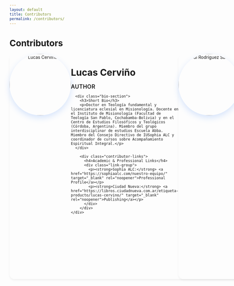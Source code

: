 ```yaml
---
layout: default
title: Contributors
permalink: /contributors/
---
```


# Contributors


<div class="contributors-grid">
  <div class="contributor-card" id="lucas-cervino">
    <div class="contributor-photo">
      <img src="{{ '/assets/images/lucas_cervino.png' | relative_url }}" alt="Lucas Cervino" />
    </div>
    <div class="contributor-info">
      <h2>Lucas Cerviño</h2>
      <p class="role">Author</p>
      
      <div class="bio-section">
        <h3>Short Bio</h3>
        <p>Doctor en Teología fundamental y licenciatura eclesial en Misionología. Docente en el Instituto de Misionología (Facultad de Teología San Pablo, Cochabamba-Bolivia) y en el Centro de Estudios Filosóficos y Teológicos (Córdoba, Argentina). Miembro del grupo interdisciplinar de estudios Escuela Abba. Miembro del Consejo Directivo de IUSophia ALC y coordinador de cursos sobre Acompañamiento Espiritual Integral.</p>
      </div>
        
        <div class="contributor-links">
          <h4>Academic & Professional Links</h4>
          <div class="link-group">
            <p><strong>Sophia ALC:</strong> <a href="https://sophiaalc.com/nuestro-equipo/" target="_blank" rel="noopener">Professional Profile</a></p>
            <p><strong>Ciudad Nueva:</strong> <a href="https://libros.ciudadnueva.com.ar/etiqueta-producto/lucas-cervino/" target="_blank" rel="noopener">Publishing</a></p>
          </div>
        </div>
    </div>
  </div>

  <div class="contributor-card" id="jordi-rodriguez-salleras">
    <div class="contributor-photo">
      <img src="{{ '/assets/images/jordi_rodriguez.png' | relative_url }}" alt="Jordi Rodriguez Salleras" />
    </div>
    <div class="contributor-info">
      <h2>Jordi Rodríguez Salleras</h2>
      <p class="role">Author</p>
      
      <div class="bio-section">
        <h3>Short Bio</h3>
        <p>Double Bachelor of Arts degree in Humanities and Law from Universitat Pompeu Fabra, Barcelona, Catalonia (Spain), Masters degree in Eduction from the Universitat de Barcelona, Catalonia, (Spain); working in mathematics and science education as well as applications of AI in education.</p>
      </div>
        
        <div class="contributor-links">
          <h4>Academic & Professional Links</h4>
          <div class="link-group">
            <p><strong>LinkedIn:</strong> <a href="https://www.linkedin.com/in/jordi-rodríguez-salleras/" target="_blank" rel="noopener">Professional Profile</a></p>
          </div>
        </div>
    </div>
  </div>

  <div class="contributor-card" id="jan-morovic">
    <div class="contributor-photo">
      <img src="{{ '/assets/images/jan-morovic.png' | relative_url }}" alt="Ján Morovic" />
    </div>
    <div class="contributor-info">
      <h2>Ján Morovic</h2>
      <p class="role">Author, Editor and co-founder</p>
      
      <div class="bio-section">
        <h3>Short Bio</h3>
        <p>Ph.D. Color Science from the University of Derby, UK; Principal Technologist at HP Inc.; member of the Abba School interdisciplinary centre of study.</p>
      </div>
      
        <div class="contributor-links">
          <h4>Academic & Professional Links</h4>
          <div class="link-group">
            <p><strong>Google Scholar:</strong> <a href="https://scholar.google.com/citations?user=BVmnUEMAAAAJ&hl=en" target="_blank" rel="noopener">View Publications</a></p>
            <p><strong>LinkedIn:</strong> <a href="https://www.linkedin.com/in/janmorovic" target="_blank" rel="noopener">Professional Profile</a></p>
            <p><strong>ORCID:</strong> <a href="https://orcid.org/0000-0002-9983-8211" target="_blank" rel="noopener">0000-0002-9983-8211</a></p>
            <p><strong>ResearchGate:</strong> <a href="https://www.researchgate.net/profile/Jan-Morovic" target="_blank" rel="noopener">Research Profile</a></p>
          </div>
          
          <h4>Personal & Blog Links</h4>
          <div class="link-group">
            <p><strong>Bluesky:</strong> <a href="https://bsky.app/profile/janmorovic.bsky.social" target="_blank" rel="noopener">@janmorovic.bsky.social</a></p>
            <p><strong>Blog:</strong> <a href="https://ayebeleef.design.blog/author/jmorovic" target="_blank" rel="noopener">Articles & Thoughts</a></p>
          </div>
        </div>
    </div>
  </div>

  <div class="contributor-card" id="peter-morovic">
    <div class="contributor-photo">
      <img src="{{ '/assets/images/peter-morovic.png' | relative_url }}" alt="Peter Morovic" />
    </div>
    <div class="contributor-info">
      <h2>Peter Morovic</h2>
      <p class="role">Author, Editor and co-founder</p>
      
      <div class="bio-section">
        <h3>Short Bio</h3>
        <p>Ph.D. in Computer Science from the University of East Anglia, Norwich, UK; Principal Technologist at HP Inc.; member of the Abba School interdisciplinary centre of study.</p>
      </div>
        
        <div class="contributor-links">
          <h4>Academic & Professional Links</h4>
          <div class="link-group">
            <p><strong>Google Scholar:</strong> <a href="https://scholar.google.com/citations?user=rg5k548AAAAJ&hl=en" target="_blank" rel="noopener">View Publications</a></p>
            <p><strong>LinkedIn:</strong> <a href="https://www.linkedin.com/in/petermorovic/" target="_blank" rel="noopener">Professional Profile</a></p>
            <p><strong>ORCID:</strong> <a href="https://orcid.org/0000-0002-7759-413X" target="_blank" rel="noopener">0000-0002-7759-413X</a></p>
            <p><strong>ResearchGate:</strong> <a href="https://www.researchgate.net/profile/Peter-Morovic" target="_blank" rel="noopener">Research Profile</a></p>
          </div>
          
          <h4>Personal & Blog Links</h4>
          <div class="link-group">
            <p><strong>Bluesky:</strong> <a href="https://bsky.app/profile/pezike.bsky.social" target="_blank" rel="noopener">@pezike.bsky.social</a></p>
            <p><strong>Medium:</strong> <a href="https://medium.com/@pezike" target="_blank" rel="noopener">Articles & Thoughts</a></p>
          </div>
        </div>
    </div>
  </div>

</div>

**Interested in contributing?** [Contact us]({{ '/contact/' | relative_url }}) directly.
<!-- Visit our [submission guidelines]({{ '/submit/' | relative_url }}) or [contact us]({{ '/contact/' | relative_url }}) directly. -->

<style>
.contributors-grid {
  display: grid;
  gap: var(--spacing-2xl);
  margin: var(--spacing-2xl) 0;
}

.contributor-card {
  background: var(--background-card);
  border: 1px solid var(--border-color);
  border-radius: 16px;
  padding: var(--spacing-2xl);
  box-shadow: 0 4px 6px rgba(0, 0, 0, 0.05);
  transition: all var(--transition-normal);
}

.contributor-card:hover {
  box-shadow: 0 8px 25px rgba(0, 0, 0, 0.1);
  transform: translateY(-2px);
}

@media (min-width: 768px) {
  .contributor-card {
    display: flex;
    gap: var(--spacing-2xl);
    align-items: flex-start;
  }
  
  .contributor-photo {
    flex-shrink: 0;
  }
  
  .contributor-info {
    flex: 1;
  }
}

.contributor-photo {
  text-align: center;
  margin-bottom: var(--spacing-lg);
}

.contributor-photo img {
  width: 200px;
  height: 200px;
  object-fit: cover;
  border-radius: 50%;
  border: 4px solid var(--secondary-color);
  box-shadow: 0 8px 20px rgba(59, 130, 246, 0.2);
  transition: transform var(--transition-normal);
}

.contributor-photo img:hover {
  transform: scale(1.05);
}

.contributor-info h2 {
  color: var(--primary-color);
  font-size: 1.875rem;
  margin-bottom: var(--spacing-xs);
}

.role {
  color: var(--secondary-color);
  font-size: 1.125rem;
  font-weight: 600;
  margin-bottom: var(--spacing-lg);
  text-transform: uppercase;
  letter-spacing: 0.025em;
}

.bio-section {
  margin-bottom: var(--spacing-lg);
  padding: var(--spacing-md);
  background: var(--background-light);
  border-radius: 8px;
  border-left: 4px solid var(--secondary-color);
}

.bio-section h3 {
  color: var(--primary-color);
  font-size: 1rem;
  font-weight: 600;
  margin-bottom: var(--spacing-sm);
  text-transform: uppercase;
  letter-spacing: 0.05em;
}

.bio-section p {
  color: var(--text-secondary);
  line-height: 1.6;
  margin-bottom: 0;
}

.contributor-details {
  background: var(--background);
  border: 1px solid var(--border-light);
  border-radius: 8px;
  padding: var(--spacing-md);
  margin-top: var(--spacing-lg);
}

.contributor-details p {
  margin-bottom: var(--spacing-sm);
  font-size: 0.875rem;
  color: var(--text-secondary);
}

.contributor-details strong {
  color: var(--text-primary);
  font-weight: 600;
}

.contributor-links {
  margin-top: var(--spacing-lg);
  border-top: 1px solid var(--border-light);
  padding-top: var(--spacing-md);
}

.contributor-links h4 {
  color: var(--primary-color);
  font-size: 0.875rem;
  font-weight: 600;
  margin-bottom: var(--spacing-sm);
  margin-top: var(--spacing-md);
  text-transform: uppercase;
  letter-spacing: 0.05em;
}

.contributor-links h4:first-child {
  margin-top: 0;
}

.link-group {
  margin-bottom: var(--spacing-md);
}

.link-group p {
  margin-bottom: var(--spacing-xs);
  font-size: 0.875rem;
}

.link-group a {
  color: var(--secondary-color);
  text-decoration: none;
  font-weight: 500;
  transition: color var(--transition-normal);
}

.link-group a:hover {
  color: var(--primary-color);
  text-decoration: underline;
}

@media (max-width: 767px) {
  .contributors-grid {
    gap: var(--spacing-xl);
  }
  
  .contributor-card {
    padding: var(--spacing-lg);
    text-align: center;
  }
  
  .contributor-photo {
    margin-bottom: var(--spacing-md);
  }
  
  .contributor-photo img {
    width: 150px;
    height: 150px;
  }
  
  .bio-section {
    text-align: left;
  }
}

@media (max-width: 480px) {
  .contributor-photo img {
    width: 120px;
    height: 120px;
  }
  
  .contributor-card {
    padding: var(--spacing-md);
  }
}
</style>